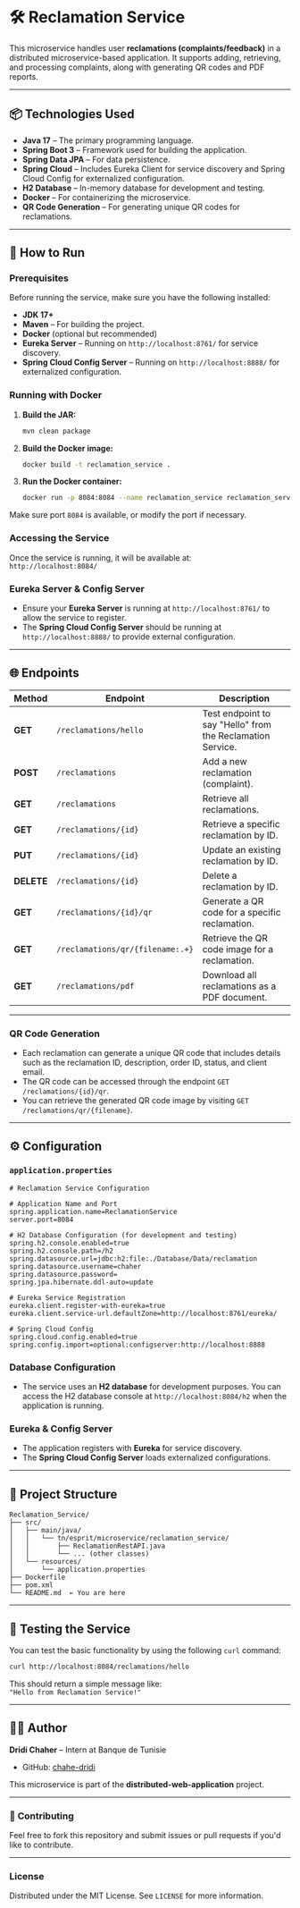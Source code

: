 
# 🛠️ **Reclamation Service**

This microservice handles user **reclamations (complaints/feedback)** in a distributed microservice-based application. It supports adding, retrieving, and processing complaints, along with generating QR codes and PDF reports.

---

## 📦 **Technologies Used**

- **Java 17** – The primary programming language.
- **Spring Boot 3** – Framework used for building the application.
- **Spring Data JPA** – For data persistence.
- **Spring Cloud** – Includes Eureka Client for service discovery and Spring Cloud Config for externalized configuration.
- **H2 Database** – In-memory database for development and testing.
- **Docker** – For containerizing the microservice.
- **QR Code Generation** – For generating unique QR codes for reclamations.

---

## 🚀 **How to Run**

### **Prerequisites**

Before running the service, make sure you have the following installed:

- **JDK 17+**
- **Maven** – For building the project.
- **Docker** (optional but recommended)
- **Eureka Server** – Running on `http://localhost:8761/` for service discovery.
- **Spring Cloud Config Server** – Running on `http://localhost:8888/` for externalized configuration.

### **Running with Docker**

1. **Build the JAR:**

   ```bash
   mvn clean package
   ```

2. **Build the Docker image:**

   ```bash
   docker build -t reclamation_service .
   ```

3. **Run the Docker container:**

   ```bash
   docker run -p 8084:8084 --name reclamation_service reclamation_service
   ```

Make sure port `8084` is available, or modify the port if necessary.

### **Accessing the Service**

Once the service is running, it will be available at:  
`http://localhost:8084/`

### **Eureka Server & Config Server**

- Ensure your **Eureka Server** is running at `http://localhost:8761/` to allow the service to register.
- The **Spring Cloud Config Server** should be running at `http://localhost:8888/` to provide external configuration.

---

## 🌐 **Endpoints**

| Method  | Endpoint                           | Description                                                    |
|---------|------------------------------------|----------------------------------------------------------------|
| **GET** | `/reclamations/hello`              | Test endpoint to say "Hello" from the Reclamation Service.     |
| **POST**| `/reclamations`                    | Add a new reclamation (complaint).                             |
| **GET** | `/reclamations`                    | Retrieve all reclamations.                                     |
| **GET** | `/reclamations/{id}`               | Retrieve a specific reclamation by ID.                         |
| **PUT** | `/reclamations/{id}`               | Update an existing reclamation by ID.                          |
| **DELETE**| `/reclamations/{id}`             | Delete a reclamation by ID.                                    |
| **GET** | `/reclamations/{id}/qr`            | Generate a QR code for a specific reclamation.                 |
| **GET** | `/reclamations/qr/{filename:.+}`   | Retrieve the QR code image for a reclamation.                  |
| **GET** | `/reclamations/pdf`                | Download all reclamations as a PDF document.                   |

---

### **QR Code Generation**

- Each reclamation can generate a unique QR code that includes details such as the reclamation ID, description, order ID, status, and client email.
- The QR code can be accessed through the endpoint `GET /reclamations/{id}/qr`.
- You can retrieve the generated QR code image by visiting `GET /reclamations/qr/{filename}`.

---

## ⚙️ **Configuration**

### `application.properties`

```properties
# Reclamation Service Configuration

# Application Name and Port
spring.application.name=ReclamationService
server.port=8084

# H2 Database Configuration (for development and testing)
spring.h2.console.enabled=true
spring.h2.console.path=/h2
spring.datasource.url=jdbc:h2:file:./Database/Data/reclamation
spring.datasource.username=chaher
spring.datasource.password=
spring.jpa.hibernate.ddl-auto=update

# Eureka Service Registration
eureka.client.register-with-eureka=true
eureka.client.service-url.defaultZone=http://localhost:8761/eureka/

# Spring Cloud Config
spring.cloud.config.enabled=true
spring.config.import=optional:configserver:http://localhost:8888
```

### **Database Configuration**

- The service uses an **H2 database** for development purposes. You can access the H2 database console at `http://localhost:8084/h2` when the application is running.

### **Eureka & Config Server**

- The application registers with **Eureka** for service discovery.
- The **Spring Cloud Config Server** loads externalized configurations.

---

## 📁 **Project Structure**

```plaintext
Reclamation_Service/
├── src/
│   ├── main/java/
│   │   └── tn/esprit/microservice/reclamation_service/
│   │       ├── ReclamationRestAPI.java
│   │       └── ... (other classes)
│   └── resources/
│       └── application.properties
├── Dockerfile
├── pom.xml
└── README.md  ← You are here
```

---

## 🧪 **Testing the Service**

You can test the basic functionality by using the following `curl` command:

```bash
curl http://localhost:8084/reclamations/hello
```

This should return a simple message like:  
`"Hello from Reclamation Service!"`

---

## 🧑‍💻 **Author**

**Dridi Chaher** – Intern at Banque de Tunisie

- GitHub: [chahe-dridi](https://github.com/chahe-dridi)

This microservice is part of the **distributed-web-application** project.

---

### 🚀 **Contributing**

Feel free to fork this repository and submit issues or pull requests if you'd like to contribute.

---

### License

Distributed under the MIT License. See `LICENSE` for more information.
